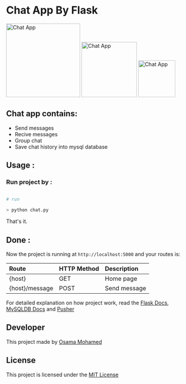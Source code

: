 # Chat App By Flask

[<img src="https://flask.palletsprojects.com/en/3.0.x/_images/flask-horizontal.png" width="200" title="Chat App" >](https://github.com/osama-mohamed)
[<img src="https://www.mysql.com/common/logos/logo-mysql-170x115.png" width="150" title="Chat App" >](https://github.com/osama-mohamed)
[<img src="https://d2cy1obokpvee9.cloudfront.net/manifest/favicon-128.png" width="100" title="Chat App" >](https://github.com/osama-mohamed)



## Chat app contains:
* Send messages
* Recive messages
* Group chat
* Save chat history into mysql database


## Usage :
### Run project by :

``` python

# run 

> python chat.py

```

That's it.

## Done :

Now the project is running at `http://localhost:5000` and your routes is:


| Route                                                      | HTTP Method 	   | Description                           	      |
|:-----------------------------------------------------------|:----------------|:---------------------------------------------|
| {host}       	                                             | GET       	     | Home page                                    |
| {host}/message       	                                     | POST       	   | Send message                                 |


For detailed explanation on how project work, read the [Flask Docs](http://flask.pocoo.org/docs/0.12/), [MySQLDB Docs](https://dev.mysql.com/doc/) and [Pusher](https://pusher.com/docs)

## Developer
This project made by [Osama Mohamed](https://www.linkedin.com/in/osama-mohamed-ms/)

## License
This project is licensed under the [MIT License](https://opensource.org/licenses/MIT)
